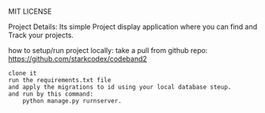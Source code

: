 MIT LICENSE

Project Details:
    Its simple Project display application where you can find and Track your projects.


how to setup/run project locally:
    take a pull from github repo: https://github.com/starkcodex/codeband2

    clone it
    run the requirements.txt file 
    and apply the migrations to id using your local database steup.
    and run by this command:
        python manage.py rurnserver.
